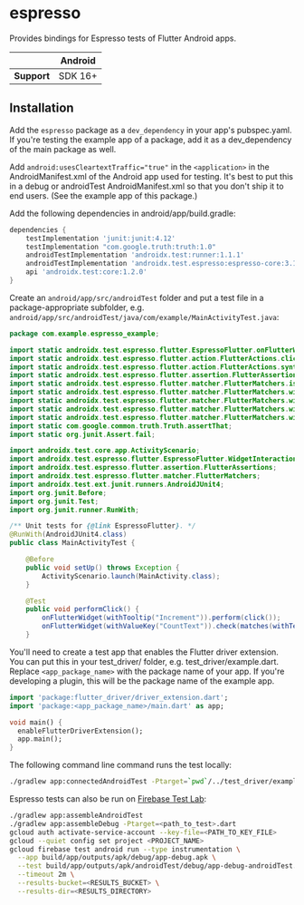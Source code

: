# espresso

Provides bindings for Espresso tests of Flutter Android apps.

|             | Android |
|-------------|---------|
| **Support** | SDK 16+ |

## Installation

Add the `espresso` package as a `dev_dependency` in your app's pubspec.yaml. If you're testing the example app of a package, add it as a dev_dependency of the main package as well.

Add ```android:usesCleartextTraffic="true"``` in the ```<application>``` in the AndroidManifest.xml
of the Android app used for testing. It's best to put this in a debug or androidTest
AndroidManifest.xml so that you don't ship it to end users. (See the example app of this package.)

Add the following dependencies in android/app/build.gradle:

```groovy
dependencies {
    testImplementation 'junit:junit:4.12'
    testImplementation "com.google.truth:truth:1.0"
    androidTestImplementation 'androidx.test:runner:1.1.1'
    androidTestImplementation 'androidx.test.espresso:espresso-core:3.1.1'
    api 'androidx.test:core:1.2.0'
}
```

Create an `android/app/src/androidTest` folder and put a test file in a package-appropriate subfolder, e.g. `android/app/src/androidTest/java/com/example/MainActivityTest.java`:

```java
package com.example.espresso_example;

import static androidx.test.espresso.flutter.EspressoFlutter.onFlutterWidget;
import static androidx.test.espresso.flutter.action.FlutterActions.click;
import static androidx.test.espresso.flutter.action.FlutterActions.syntheticClick;
import static androidx.test.espresso.flutter.assertion.FlutterAssertions.matches;
import static androidx.test.espresso.flutter.matcher.FlutterMatchers.isDescendantOf;
import static androidx.test.espresso.flutter.matcher.FlutterMatchers.withText;
import static androidx.test.espresso.flutter.matcher.FlutterMatchers.withTooltip;
import static androidx.test.espresso.flutter.matcher.FlutterMatchers.withType;
import static androidx.test.espresso.flutter.matcher.FlutterMatchers.withValueKey;
import static com.google.common.truth.Truth.assertThat;
import static org.junit.Assert.fail;

import androidx.test.core.app.ActivityScenario;
import androidx.test.espresso.flutter.EspressoFlutter.WidgetInteraction;
import androidx.test.espresso.flutter.assertion.FlutterAssertions;
import androidx.test.espresso.flutter.matcher.FlutterMatchers;
import androidx.test.ext.junit.runners.AndroidJUnit4;
import org.junit.Before;
import org.junit.Test;
import org.junit.runner.RunWith;

/** Unit tests for {@link EspressoFlutter}. */
@RunWith(AndroidJUnit4.class)
public class MainActivityTest {

    @Before
    public void setUp() throws Exception {
        ActivityScenario.launch(MainActivity.class);
    }

    @Test
    public void performClick() {
        onFlutterWidget(withTooltip("Increment")).perform(click());
        onFlutterWidget(withValueKey("CountText")).check(matches(withText("Button tapped 1 time.")));
    }
 ```

You'll need to create a test app that enables the Flutter driver extension.
You can put this in your test_driver/ folder, e.g. test_driver/example.dart.
Replace `<app_package_name>` with the package name of your app. If you're
developing a plugin, this will be the package name of the example app.

```dart
import 'package:flutter_driver/driver_extension.dart';
import 'package:<app_package_name>/main.dart' as app;

void main() {
  enableFlutterDriverExtension();
  app.main();
}
```

The following command line command runs the test locally:

```sh
./gradlew app:connectedAndroidTest -Ptarget=`pwd`/../test_driver/example.dart
```

Espresso tests can also be run on [Firebase Test Lab](https://firebase.google.com/docs/test-lab):

```sh
./gradlew app:assembleAndroidTest
./gradlew app:assembleDebug -Ptarget=<path_to_test>.dart
gcloud auth activate-service-account --key-file=<PATH_TO_KEY_FILE>
gcloud --quiet config set project <PROJECT_NAME>
gcloud firebase test android run --type instrumentation \
  --app build/app/outputs/apk/debug/app-debug.apk \
  --test build/app/outputs/apk/androidTest/debug/app-debug-androidTest.apk\
  --timeout 2m \
  --results-bucket=<RESULTS_BUCKET> \
  --results-dir=<RESULTS_DIRECTORY>
```
